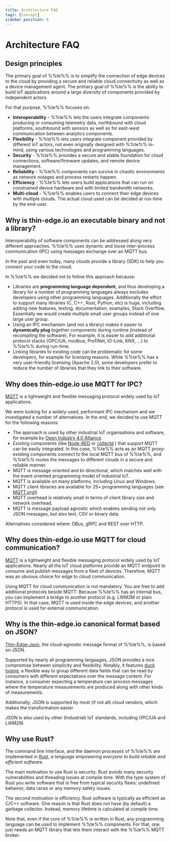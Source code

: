 ```yaml
---
title: Architecture FAQ
tags: [Concept]
sidebar_position: 8
---
```


# Architecture FAQ

## Design principles
The primary goal of %%te%% is to simplify the connection of edge devices to the cloud
by providing a secure and reliable cloud connectivity as well as a device management agent.
The primary goal of %%te%% is the ability to build IoT applications
around a large diversity of components provided by independent actors.

For that purpose, %%te%% focuses on:

* __Interoperability__ -
  %%te%% lets the users integrate components producing or consuming telemetry data,
  northbound with cloud platforms, southbound with sensors
  as well as for east-west communication between analytics components.
* __Flexibility__ -
  %%te%% lets users integrate component provided by different IoT actors,
  not even originally designed with %%te%% in-mind,
  using various technologies and programming languages.
* __Security__ -
  %%te%% provides a secure and stable foundation for cloud connections, software/firmware updates,
  and remote device management.
* __Reliability__ -
  %%te%% components can survive in chaotic environments as network outages and process restarts happen.
* __Efficiency__ -
  %%te%% lets users build applications that can run on constrained device hardware and with limited bandwidth networks.
* __Multi-cloud__ -
  %%te%% enables users to connect their edge devices with multiple clouds.
  The actual cloud used can be decided at run-time by the end-user.

## Why is thin-edge.io an executable binary and not a library?
Interoperability of software components can be addressed along very different approaches.
%%te%% uses dynamic and loose inter-process communication (IPC) using messages exchange over an MQTT bus.

In the past and even today, many clouds provide a library (SDK) to help you connect your code to the cloud.

In %%te%% we decided not to follow this approach because:
* Libraries are **programming language dependent**,
  and thus developing a library for a number of  programming languages always excludes developers using other
  programming languages. Additionally the effort to support many libraries (C, C++, Rust, Python, etc) is huge,
  including adding new features, testing, documentation, examples, Stack Overflow.
  Essentially we would create multiple small user groups instead of one large user group.
* Using an IPC mechanism (and not a library) makes it easier to **dynamically plug** together components during runtime
  (instead of recompiling the software). For example, it is easier to add additional protocol stacks
  (OPC/UA, modbus, ProfiNet, IO-Link, KNX, ...) to %%te%% during run-time. 
* Linking libraries to existing code can be problematic for some developers, for example for licensing reasons.
  While %%te%% has a very user-friendly licensing (Apache 2.0),
  some developers prefer to reduce the number of libraries that they link to their software.

## Why does thin-edge.io use MQTT for IPC?
[MQTT](https://mqtt.org/) is a lightweight and flexible messaging protocol widely used by IoT applications.

We were looking for a widely-used, performant IPC mechanism and we investigated a number of alternatives.
In the end, we decided to use MQTT for the following reasons:
* The approach is used by other industrial IoT organisations and software,
  for example by [Open Industry 4.0 Alliance](https://openindustry4.com/).
* Existing components (like [Node-RED](https://nodered.org/) or [collectd](https://collectd.org/) )
  that support MQTT can be easily integrated. In this case, %%te%% acts as an MQTT proxy:
  existing components connect to the local MQTT bus of %%te%%,
  and %%te%% routes the messages to different clouds in a secure and reliable manner.  
* MQTT is message oriented and bi-directional, which matches well with the event oriented programming model of industrial IoT.
* MQTT is available on many platforms, including Linux and Windows.
* MQTT client libraries are available for 25+ programming languages (see [MQTT.org](https://mqtt.org/software/)]) 
* MQTT overhead is relatively small in terms of client library size and network overhead.
* MQTT is message payload agnostic which enables sending not only JSON messages, but also text, CSV or binary data.  

Alternatives considered where: DBus, gRPC and REST over HTTP. 

## Why does thin-edge.io use MQTT for cloud communication?

[MQTT](https://mqtt.org/) is a lightweight and flexible messaging protocol widely used by IoT applications.
Nearly all the IoT cloud platforms provide an MQTT endpoint to consume and publish messages from a fleet of devices.
Therefore, MQTT was an obvious choice for edge to cloud communication.

Using MQTT for cloud communication is not mandatory. You are free to add additional protocols beside MQTT:
Because %%te%% has an internal bus, you can implement a bridge to another protocol (e.g. LWM2M or plain HTTPS).
In that case, MQTT is used inside the edge devices, and another protocol is used for external communication.

## Why is the thin-edge.io canonical format based on JSON?

[Thin-Edge-Json](./thin-edge-json.md), the cloud-agnostic message format of %%te%%, is based on JSON.

Supported by nearly all programming languages, JSON provides a nice compromise between simplicity and flexibility.
Notably, it features [duck typing](https://en.wikipedia.org/wiki/Duck_typing),
a flexible way to group different data fields that can be read
by consumers with different expectations over the message content.
For instance, a consumer expecting a temperature can process messages
where the temperature measurements are produced along with other kinds of measurements.

Additionally, JSON is supported by most (if not all) cloud vendors, which makes the transformation easier.

JSON is also used by other (Industrial) IoT standards, including OPC/UA and LWM2M.

## Why use Rust?
The command line interface, and the daemon processes of %%te%% are implemented in [Rust](https://www.rust-lang.org/),
*a language empowering everyone to build reliable and efficient software*.

The main motivation to use Rust is security: Rust avoids many security vulnerabilities and threading issues at compile time.
With the type system of Rust you write software that is free from typical security flaws:
undefined behavior, data races or any memory safety issues.

The second motivation is efficiency. Rust software is typically as efficient as C/C++ software. 
One reason is that Rust does not have (by default) a garbage collector. Instead, memory lifetime is calculated at compile time.

Note that, even if the core of %%te%% is written in Rust,
any programming language can be used to implement %%te%% components.
For that, one just needs an MQTT library that lets them interact with the %%te%% MQTT broker.
